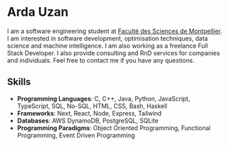 # Arda Uzan

I am a software engineering student at [Faculté des Sciences de Montpellier](https://sciences.edu.umontpellier.fr/). I am interested in software development, optimisation techniques, data science and machine intelligence. I am also working as a freelance Full Stack Developer. I also provide consulting and RnD services for companies and individuals. Feel free to contact me if you have any questions.

## Skills

- **Programming Languages**: C, C++, Java, Python, JavaScript, TypeScript, SQL, No-SQL, HTML, CSS, Bash, Haskell
- **Frameworks**: Next, React, Node, Express, Tailwind
- **Databases**: AWS DynamoDB, PostgreSQL, SQLite
- **Programming Paradigms**: Object Oriented Programming, Functional Programming, Event Driven Programming
